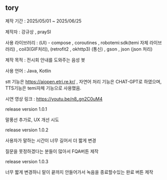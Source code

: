 tory
---

제작 기간 : 2025/05/01 ~ 2025/06/25

제작자 : 강규상 , praySI

사용 라이브러리 : (UI) - compose , coroutines , robotemi:sdk(temi 자체 라이브러리) , coil3(GIF처리), (retrofit2 , okhttp3) (통신) , gson , json (json 처리)

제작 목적 : 전시회 안내를 도와주는 음성 봇

사용 언어 : Java, Kotlin

stt 기능은 https://aiopen.etri.re.kr/ , 자연어 처리 기능은 CHAT-GPT로 하였으며, TTS기능은 temi자체 기능으로 사용했음.

시연 영상 링크 : https://youtu.be/n8_gn2C0uM4


release version 1.0.1

말풍선 추가로, UX 개선 시도


release version 1.0.2

사용자가 말하는 시간이 너무 길어서 더 짧게 변경

질문을 못정하겠다는 분들이 많아서 FQA버튼 제작


release version 1.0.3

너무 짧게 변경하니 말이 끝까지 안들어가서 녹음을 종료할수있는 완료 버튼 제작
